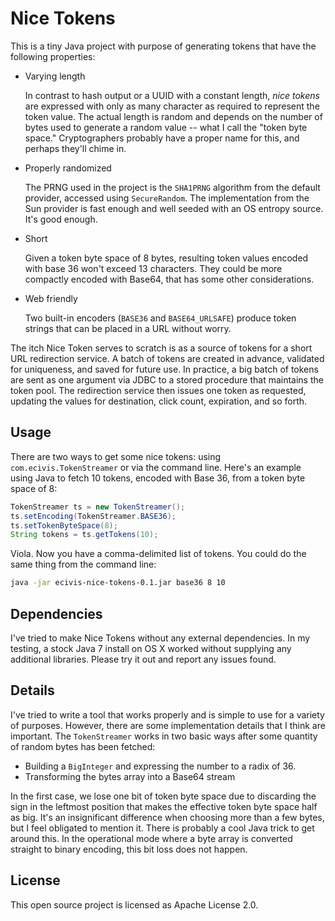 Nice Tokens
===========

This is a tiny Java project with purpose of generating tokens that have the following properties:
* Varying length

    In contrast to hash output or a UUID with a constant length, _nice tokens_ are expressed with only as many character as required to represent the token value. The actual length is random and depends on the number of bytes used to generate a random value -- what I call the "token byte space." Cryptographers probably have a proper name for this, and perhaps they'll chime in.
* Properly randomized

    The PRNG used in the project is the `SHA1PRNG` algorithm from the default provider, accessed using `SecureRandom`. The implementation from the Sun provider is fast enough and well seeded with an OS entropy source. It's good enough.
* Short

    Given a token byte space of 8 bytes, resulting token values encoded with base 36 won't exceed 13 characters. They could be more compactly encoded with Base64, that has some other considerations.
* Web friendly

    Two built-in encoders (`BASE36` and `BASE64_URLSAFE`) produce token strings that can be placed in a URL without worry.

The itch Nice Token serves to scratch is as a source of tokens for a short URL redirection service. A batch of tokens are created in advance, validated for uniqueness, and saved for future use. In practice, a big batch of tokens are sent as one argument via JDBC to a stored procedure that maintains the token pool. The redirection service then issues one token as requested, updating the values for destination, click count, expiration, and so forth.


Usage
-----

There are two ways to get some nice tokens: using `com.ecivis.TokenStreamer` or via the command line. Here's an example using Java to fetch 10 tokens, encoded with Base 36, from a token byte space of 8:

```java
TokenStreamer ts = new TokenStreamer();
ts.setEncoding(TokenStreamer.BASE36);
ts.setTokenByteSpace(8);
String tokens = ts.getTokens(10);
```

Viola. Now you have a comma-delimited list of tokens. You could do the same thing from the command line:

```bash
java -jar ecivis-nice-tokens-0.1.jar base36 8 10
```

Dependencies
------------

I've tried to make Nice Tokens without any external dependencies. In my testing, a stock Java 7 install on OS X worked without supplying any additional libraries. Please try it out and report any issues found.

Details
-------

I've tried to write a tool that works properly and is simple to use for a variety of purposes. However, there are some implementation details that I think are important. The `TokenStreamer` works in two basic ways after some quantity of random bytes has been fetched:
* Building a `BigInteger` and expressing the number to a radix of 36.
* Transforming the bytes array into a Base64 stream

In the first case, we lose one bit of token byte space due to discarding the sign in the leftmost position that makes the effective token byte space half as big. It's an insignificant difference when choosing more than a few bytes, but I feel obligated to mention it. There is probably a cool Java trick to get around this. In the operational mode where a byte array is converted straight to binary encoding, this bit loss does not happen.

License
-------

This open source project is licensed as Apache License 2.0. 
